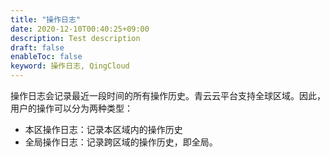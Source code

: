 ```yaml
---
title: "操作日志"
date: 2020-12-10T00:40:25+09:00
description: Test description
draft: false
enableToc: false
keyword: 操作日志, QingCloud
---
```


操作日志会记录最近一段时间的所有操作历史。青云云平台支持全球区域。因此，用户的操作可以分为两种类型：

* 本区操作日志：记录本区域内的操作历史
* 全局操作日志：记录跨区域的操作历史，即全局。